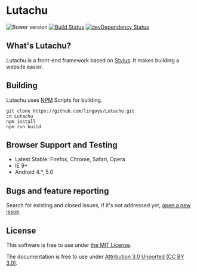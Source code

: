 Lutachu
===
![Bower version](https://img.shields.io/badge/bower-2.0.0-blue.svg)
[![Build Status](https://travis-ci.org/lingoys/Lutachu.svg?branch=master)](https://travis-ci.org/lingoys/Lutachu)
[![devDependency Status](https://david-dm.org/lingoys/lutachu/dev-status.svg)](https://david-dm.org/lingoys/lutachu#info=devDependencies)

## What's Lutachu?
Lutachu is a front-end framework based on [Stylus](https://github.com/stylus/stylus). It makes building a website easier.

## Building
Lutachu uses [NPM](https://www.npmjs.com) Scripts for building.

```
git clone https://github.com/lingoys/Lutachu.git
cd Lutachu
npm install
npm run build
```

## Browser Support and Testing
* Latest Stable: Firefox, Chrome, Safari, Opera
* IE 9+
* Android 4.*, 5.0

## Bugs and feature reporting
Search for existing and closed issues, if it's not addressed yet, [open a new issue](https://github.com/lingoys/lutachu/issues/new).

## License
This software is free to use under [the MIT License](https://github.com/lingoys/lutachu/blob/master/LICENSE.md).

The documentation is free to use under [Attribution 3.0 Unported (CC BY 3.0)](http://creativecommons.org/licenses/by/3.0/).

